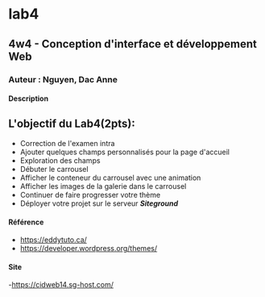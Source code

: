 # lab4
## 4w4 - Conception d'interface et développement Web
### Auteur : Nguyen, Dac Anne 
#### Description

## L\'objectif du Lab4(2pts):



- Correction de l'examen intra
- Ajouter quelques champs personnalisés pour la page d'accueil
- Exploration des champs
- Débuter le carrousel
- Afficher le conteneur du carrousel avec une animation
- Afficher les images de la galerie dans le carrousel
- Continuer de faire progresser votre thème
- Déployer votre projet sur le serveur **_Siteground_**

#### Référence
- https://eddytuto.ca/
- https://developer.wordpress.org/themes/

#### Site
-https://cidweb14.sg-host.com/


